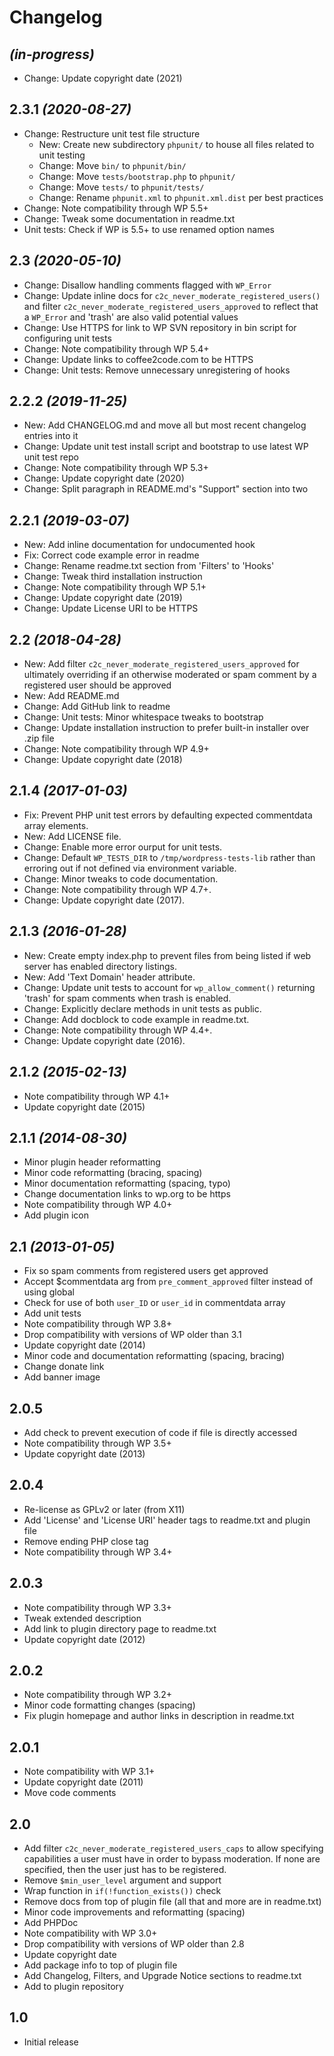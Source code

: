 # Changelog

## _(in-progress)_
* Change: Update copyright date (2021)

## 2.3.1 _(2020-08-27)_
* Change: Restructure unit test file structure
    * New: Create new subdirectory `phpunit/` to house all files related to unit testing
    * Change: Move `bin/` to `phpunit/bin/`
    * Change: Move `tests/bootstrap.php` to `phpunit/`
    * Change: Move `tests/` to `phpunit/tests/`
    * Change: Rename `phpunit.xml` to `phpunit.xml.dist` per best practices
* Change: Note compatibility through WP 5.5+
* Change: Tweak some documentation in readme.txt
* Unit tests: Check if WP is 5.5+ to use renamed option names

## 2.3 _(2020-05-10)_
* Change: Disallow handling comments flagged with `WP_Error`
* Change: Update inline docs for `c2c_never_moderate_registered_users()` and filter `c2c_never_moderate_registered_users_approved` to reflect that a `WP_Error` and 'trash' are also valid potential values
* Change: Use HTTPS for link to WP SVN repository in bin script for configuring unit tests
* Change: Note compatibility through WP 5.4+
* Change: Update links to coffee2code.com to be HTTPS
* Change: Unit tests: Remove unnecessary unregistering of hooks

## 2.2.2 _(2019-11-25)_
* New: Add CHANGELOG.md and move all but most recent changelog entries into it
* Change: Update unit test install script and bootstrap to use latest WP unit test repo
* Change: Note compatibility through WP 5.3+
* Change: Update copyright date (2020)
* Change: Split paragraph in README.md's "Support" section into two

## 2.2.1 _(2019-03-07)_
* New: Add inline documentation for undocumented hook
* Fix: Correct code example error in readme
* Change: Rename readme.txt section from 'Filters' to 'Hooks'
* Change: Tweak third installation instruction
* Change: Note compatibility through WP 5.1+
* Change: Update copyright date (2019)
* Change: Update License URI to be HTTPS

## 2.2 _(2018-04-28)_
* New: Add filter `c2c_never_moderate_registered_users_approved` for ultimately overriding if an otherwise moderated or spam comment by a registered user should be approved
* New: Add README.md
* Change: Add GitHub link to readme
* Change: Unit tests: Minor whitespace tweaks to bootstrap
* Change: Update installation instruction to prefer built-in installer over .zip file
* Change: Note compatibility through WP 4.9+
* Change: Update copyright date (2018)

## 2.1.4 _(2017-01-03)_
* Fix: Prevent PHP unit test errors by defaulting expected commentdata array elements.
* New: Add LICENSE file.
* Change: Enable more error ourput for unit tests.
* Change: Default `WP_TESTS_DIR` to `/tmp/wordpress-tests-lib` rather than erroring out if not defined via environment variable.
* Change: Minor tweaks to code documentation.
* Change: Note compatibility through WP 4.7+.
* Change: Update copyright date (2017).

## 2.1.3 _(2016-01-28)_
* New: Create empty index.php to prevent files from being listed if web server has enabled directory listings.
* New: Add 'Text Domain' header attribute.
* Change: Update unit tests to account for `wp_allow_comment()` returning 'trash' for spam comments when trash is enabled.
* Change: Explicitly declare methods in unit tests as public.
* Change: Add docblock to code example in readme.txt.
* Change: Note compatibility through WP 4.4+.
* Change: Update copyright date (2016).

## 2.1.2 _(2015-02-13)_
* Note compatibility through WP 4.1+
* Update copyright date (2015)

## 2.1.1 _(2014-08-30)_
* Minor plugin header reformatting
* Minor code reformatting (bracing, spacing)
* Minor documentation reformatting (spacing, typo)
* Change documentation links to wp.org to be https
* Note compatibility through WP 4.0+
* Add plugin icon

## 2.1 _(2013-01-05)_
* Fix so spam comments from registered users get approved
* Accept $commentdata arg from `pre_comment_approved` filter instead of using global
* Check for use of both `user_ID` or `user_id` in commentdata array
* Add unit tests
* Note compatibility through WP 3.8+
* Drop compatibility with versions of WP older than 3.1
* Update copyright date (2014)
* Minor code and documentation reformatting (spacing, bracing)
* Change donate link
* Add banner image

## 2.0.5
* Add check to prevent execution of code if file is directly accessed
* Note compatibility through WP 3.5+
* Update copyright date (2013)

## 2.0.4
* Re-license as GPLv2 or later (from X11)
* Add 'License' and 'License URI' header tags to readme.txt and plugin file
* Remove ending PHP close tag
* Note compatibility through WP 3.4+

## 2.0.3
* Note compatibility through WP 3.3+
* Tweak extended description
* Add link to plugin directory page to readme.txt
* Update copyright date (2012)

## 2.0.2
* Note compatibility through WP 3.2+
* Minor code formatting changes (spacing)
* Fix plugin homepage and author links in description in readme.txt

## 2.0.1
* Note compatibility with WP 3.1+
* Update copyright date (2011)
* Move code comments

## 2.0
* Add filter `c2c_never_moderate_registered_users_caps` to allow specifying capabilities a user must have in order to bypass moderation. If none are specified, then the user just has to be registered.
* Remove `$min_user_level` argument and support
* Wrap function in `if(!function_exists())` check
* Remove docs from top of plugin file (all that and more are in readme.txt)
* Minor code improvements and reformatting (spacing)
* Add PHPDoc
* Note compatibility with WP 3.0+
* Drop compatibility with versions of WP older than 2.8
* Update copyright date
* Add package info to top of plugin file
* Add Changelog, Filters, and Upgrade Notice sections to readme.txt
* Add to plugin repository

## 1.0
* Initial release
